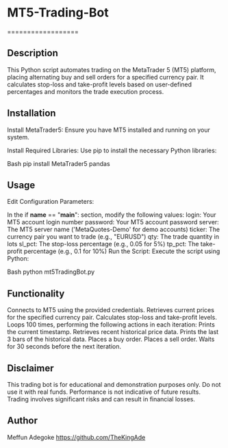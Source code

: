 # MT5-Trading-Bot
==================
## Description

This Python script automates trading on the MetaTrader 5 (MT5) platform, placing alternating buy and sell orders for a specified currency pair. It calculates stop-loss and take-profit levels based on user-defined percentages and monitors the trade execution process.

## Installation

Install MetaTrader5: Ensure you have MT5 installed and running on your system.

Install Required Libraries: Use pip to install the necessary Python libraries:

Bash
pip install MetaTrader5 pandas

## Usage

Edit Configuration Parameters:

In the if __name__ == "__main__": section, modify the following values:
login: Your MT5 account login number
password: Your MT5 account password
server: The MT5 server name ('MetaQuotes-Demo' for demo accounts)
ticker: The currency pair you want to trade (e.g., "EURUSD")
qty: The trade quantity in lots
sl_pct: The stop-loss percentage (e.g., 0.05 for 5%)
tp_pct: The take-profit percentage (e.g., 0.1 for 10%)
Run the Script: Execute the script using Python:

Bash
python mt5TradingBot.py

## Functionality

Connects to MT5 using the provided credentials.
Retrieves current prices for the specified currency pair.
Calculates stop-loss and take-profit levels.
Loops 100 times, performing the following actions in each iteration:
Prints the current timestamp.
Retrieves recent historical price data.
Prints the last 3 bars of the historical data.
Places a buy order.
Places a sell order.
Waits for 30 seconds before the next iteration.
## Disclaimer

This trading bot is for educational and demonstration purposes only.
Do not use it with real funds.
Performance is not indicative of future results.
Trading involves significant risks and can result in financial losses.
## Author

Meffun Adegoke https://github.com/TheKingAde
